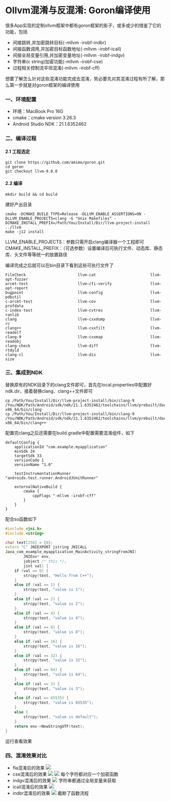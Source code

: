 # Ollvm混淆与反混淆: Goron编译使用

很多App实现的定制ollvm框架中都有goron框架的影子，或多或少的借鉴了它的功能，包括
- 间接跳转,并加密跳转目标(-mllvm -irobf-indbr)
- 间接函数调用,并加密目标函数地址(-mllvm -irobf-icall)
- 间接全局变量引用,并加密变量地址(-mllvm -irobf-indgv)
- 字符串(c string)加密功能(-mllvm -irobf-cse)
- 过程相关控制流平坦混淆(-mllvm -irobf-cff)

想要了解怎么针对这些混淆功能完成去混淆，势必要先对其混淆过程有所了解，那么第一步就是对goron框架的编译使用

### 一、环境配置
- 环境：MacBook Pro 16G
- cmake：cmake version 3.26.3
- Android Studio NDK：21.1.6352462
### 二、编译过程
#### 2.1 工程选定
```shell
git clone https://github.com/amimo/goron.git
cd goron
git checkout llvm-9.0.0
```
#### 2.2 编译
```shell
mkdir build && cd build
```
建好产出目录
```
cmake -DCMAKE_BUILD_TYPE=Release -DLLVM_ENABLE_ASSERTIONS=ON -DLLVM_ENABLE_PROJECTS=clang -G "Unix Makefiles" -DCMAKE_INSTALL_PREFIX=/Path/You/Install/Dir/llvm-project-install ../llvm
make -j12 install
```
LLVM_ENABLE_PROJECTS：参数只需开启clang编译器一个工程即可
CMAKE_INSTALL_PREFIX：（可选参数）设置编译后可执行文件、动态库、静态库、头文件等等统一的放置路径

编译完成之后就可以在bin目录下看到这些可执行文件了
```shell
FileCheck                       llvm-cat                        llvm-opt-fuzzer
arcmt-test                      llvm-cfi-verify                 llvm-opt-report
bugpoint                        llvm-config                     llvm-pdbutil
c-arcmt-test                    llvm-cov                        llvm-profdata
c-index-test                    llvm-cvtres                     llvm-ranlib
clang                           llvm-cxxdump                    llvm-rc
clang++                         llvm-cxxfilt                    llvm-readelf
clang-9                         llvm-cxxmap                     llvm-readobj
clang-check                     llvm-diff                       llvm-rtdyld
clang-cl                        llvm-dis                        llvm-size
```
### 三、集成到NDK
替换原有的NDK目录下的clang文件即可，首先在local.properties中配置好ndk.dir，接着替换clang、clang++文件即可
```shell
cp /Path/You/Install/Dir/llvm-project-install/bin/clang-9 /You/NDK/Path/Android/sdk/ndk/21.1.6352462/toolchains/llvm/prebuilt/darwin-x86_64/bin/clang
cp /Path/You/Install/Dir/llvm-project-install/bin/clang-9 /You/NDK/Path/Android/sdk/ndk/21.1.6352462/toolchains/llvm/prebuilt/darwin-x86_64/bin/clang++
```
配置完clang之后还需要在build.gradle中配置需要混淆组件，如下
```shell
defaultConfig {
    applicationId "com.example.myapplication"
    minSdk 24
    targetSdk 33
    versionCode 1
    versionName "1.0"

    testInstrumentationRunner "androidx.test.runner.AndroidJUnitRunner"

    externalNativeBuild {
        cmake {
            cppFlags "-mllvm -irobf-cff"
        }
    }
}
```
配合so函数如下
```c++
#include <jni.h>
#include <string>

char text[256] = {0};
extern "C" JNIEXPORT jstring JNICALL
Java_com_example_myapplication_MainActivity_stringFromJNI(
        JNIEnv* env,
        jobject /* this */,
        jint val) {
    if (val == 0) {
        strcpy(text, "Hello from C++");
    }
    else if (val == 1) {
        strcpy(text, "value is 1");
    }
    else if (val == 2) {
        strcpy(text, "value is 2");
    }
    else if (val == 4) {
        strcpy(text, "value is 4");
    }
    else if (val == 8) {
        strcpy(text, "value is 8");
    }
    else if (val == 16) {
        strcpy(text, "value is 16");
    }
    else if (val == 32) {
        strcpy(text, "value is 32");
    }
    else if (val == 64) {
        strcpy(text, "value is 64");
    }
    else if (val == 3) {
        strcpy(text, "value is 3");
    }
    else if (val == 65535) {
        strcpy(text, "value is 65535");
    }
    else {
        strcpy(text, "value is default");
    }
    return env->NewStringUTF(text);
}
```
运行查看效果
### 四、混淆效果对比
- fla混淆后的效果
    ![](https://github.com/tcc0lin/self_pic/blob/main/fla.png?raw=true)
- cse混淆后的效果
    ![](https://github.com/tcc0lin/self_pic/blob/main/cse.png?raw=true)
    ![](https://github.com/tcc0lin/self_pic/blob/main/cse1.png?raw=true)
    每个字符都对应一个加密函数
- indgv混淆后的效果
    ![](https://github.com/tcc0lin/self_pic/blob/main/indgv.png?raw=true)
    字符串都通过全局变量来获取
- icall混淆后的效果
    ![](https://github.com/tcc0lin/self_pic/blob/main/icall.png?raw=true)
- indbr混淆后的效果
    ![](https://github.com/tcc0lin/self_pic/blob/main/indbr.png?raw=true)
    截断了函数流程
